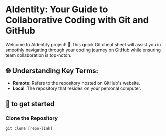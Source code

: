 # AIdentity: Your Guide to Collaborative Coding with Git and GitHub

Welcome to AIdentity project! 🚀 This quick Git cheat sheet will assist you in smoothly navigating through your coding journey on GitHub while ensuring team collaboration is top-notch.

## 🌐 Understanding Key Terms:
- **Remote**: Refers to the repository hosted on GitHub's website.
- **Local**: The repository that resides on your personal computer.

## 🚀 to get started
### Clone the Repository
```
git clone [repo-link]
```







